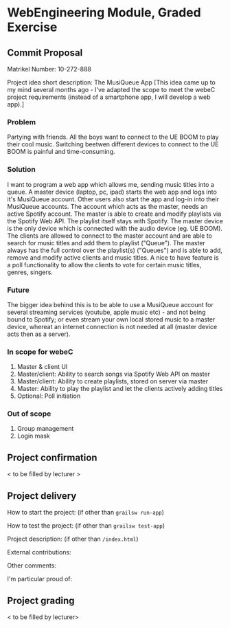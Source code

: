 # WebEngineering Module, Graded Exercise

## Commit Proposal

Matrikel Number: 10-272-888

Project idea short description: The MusiQueue App
[This idea came up to my mind several months ago - I've adapted the scope to meet the webeC project requirements (instead of a smartphone app, I will develop a web app).]

### Problem
Partying with friends. All the boys want to connect to the UE BOOM to play their cool music. Switching beetwen different devices to connect to the UE BOOM is painful and time-consuming.

### Solution
I want to program a web app which allows me, sending music titles into a queue. A master device (laptop, pc, ipad) starts the web app and logs into it's MusiQueue account. Other users also start the app and log-in into their MusiQueue accounts.
The account which acts as the master, needs an active Spotify account. The master is able to create and modify playlists via the Spotify Web API. The playlist itself stays with Spotify. The master device is the only device which is connected with the audio device (eg. UE BOOM).
The clients are allowed to connect to the master account and are able to search for music titles and add them to playlist ("Queue").
The master always has the full control over the playlist(s) ("Queues") and is able to add, remove and modify active clients and music titles. A nice to have feature is a poll functionality to allow the clients to vote for certain music titles, genres, singers.

### Future
The bigger idea behind this is to be able to use a MusiQueue account for several streaming services (youtube, apple music etc) - and not being bound to Spotify; or even stream your own local stored music to a master device, whereat an internet connection is not needed at all (master device acts then as a server).

### In scope for webeC
1.  Master & client UI
2.  Master/client: Ability to search songs via Spotify Web API on master
3.  Master/client: Ability to create playlists, stored on server via master
4.  Master: Ability to play the playlist and let the clients actively adding titles
5.  Optional: Poll initiation

### Out of scope
1.  Group management
2.  Login mask

## Project confirmation

< to be filled by lecturer >


## Project delivery <to be filled by student>

How to start the project: (if other than `grailsw run-app`)

How to test the project:  (if other than `grailsw test-app`)

Project description:      (if other than `/index.html`)

External contributions:

Other comments: 

I'm particular proud of:


## Project grading 

< to be filled by lecturer>
